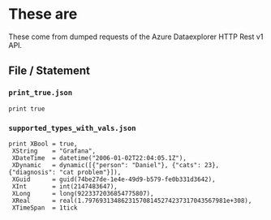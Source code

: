 # These are

These come from dumped requests of the Azure Dataexplorer HTTP Rest v1 API.

## File / Statement

### `print_true.json`

```kusto
print true
```

### `supported_types_with_vals.json`

```kusto
print XBool = true,
 XString    = "Grafana",
 XDateTime  = datetime("2006-01-02T22:04:05.1Z"),
 XDynamic   = dynamic([{"person": "Daniel"}, {"cats": 23}, {"diagnosis": "cat problem"}]),
 XGuid      = guid(74be27de-1e4e-49d9-b579-fe0b331d3642),
 XInt       = int(2147483647),
 XLong      = long(9223372036854775807),
 XReal      = real(1.797693134862315708145274237317043567981e+308),
 XTimeSpan  = 1tick
 ```
